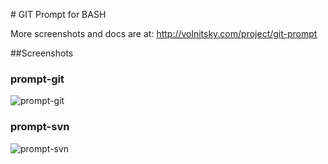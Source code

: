 # GIT Prompt for BASH

More screenshots and docs are at: http://volnitsky.com/project/git-prompt

##Screenshots

### prompt-git

![prompt-git](https://github.com/lvv/git-prompt/raw/master/screenshot-prompt-git.png)
  
### prompt-svn

![prompt-svn](https://github.com/lvv/git-prompt/raw/master/screenshot-svn.png)
